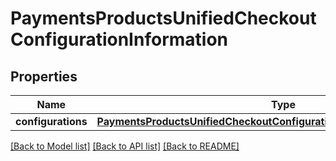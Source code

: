 # PaymentsProductsUnifiedCheckoutConfigurationInformation

## Properties
Name | Type | Description | Notes
------------ | ------------- | ------------- | -------------
**configurations** | [**PaymentsProductsUnifiedCheckoutConfigurationInformationConfigurations**](PaymentsProductsUnifiedCheckoutConfigurationInformationConfigurations.md) |  | [optional] 

[[Back to Model list]](../README.md#documentation-for-models) [[Back to API list]](../README.md#documentation-for-api-endpoints) [[Back to README]](../README.md)


